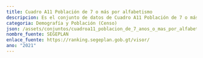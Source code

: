 ```yaml
---
title: Cuadro A11 Población de 7 o más por alfabetismo
descripcion: Es el conjunto de datos de Cuadro A11 Población de 7 o más por alfabetismo
categoria: Demografía y Población (Censo)
json: /assets/conjuntos/cuadroa11_poblacion_de_7_anos_o_mas_por_alfabetismo_asistencia_escolar_y_lugar_de_estudio.json
nombre_fuente: SEGEPLAN
enlace_fuente: https://ranking.segeplan.gob.gt/visor/
ano: "2021"
---
```

